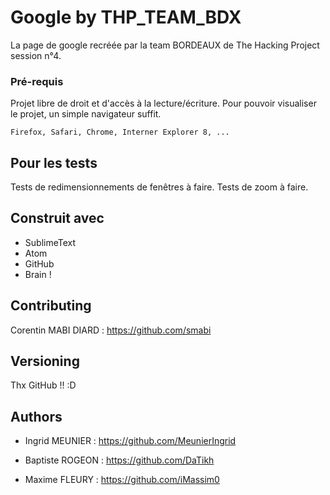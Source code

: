# Google by THP_TEAM_BDX

La page de google recréée par la team BORDEAUX de The Hacking Project session n°4.

### Pré-requis

Projet libre de droit et d'accès à la lecture/écriture. Pour pouvoir visualiser le projet, un simple navigateur suffit.

```
Firefox, Safari, Chrome, Interner Explorer 8, ...
```

## Pour les tests

Tests de redimensionnements de fenêtres à faire. Tests de zoom à faire.

## Construit avec

* SublimeText
* Atom
* GitHub
* Brain !

## Contributing

Corentin MABI DIARD : https://github.com/smabi

## Versioning

Thx GitHub !! :D

## Authors

* Ingrid MEUNIER : https://github.com/MeunierIngrid

* Baptiste ROGEON : https://github.com/DaTikh

* Maxime FLEURY : https://github.com/iMassim0
